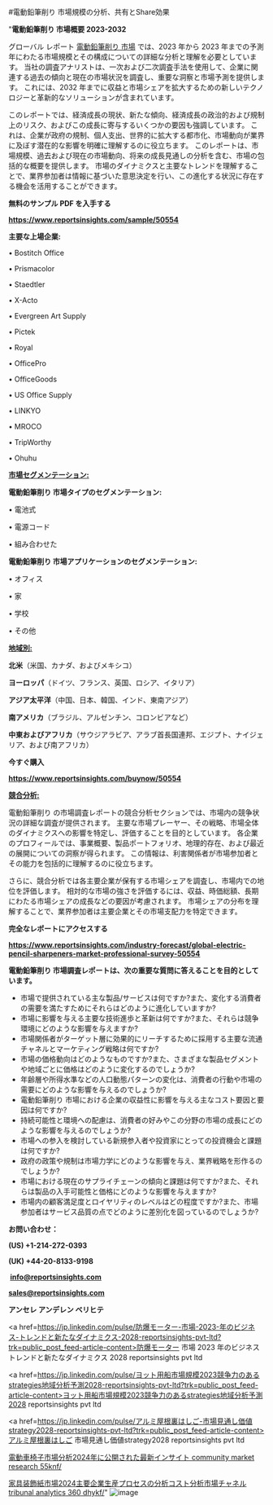#電動鉛筆削り 市場規模の分析、共有とShare効果

"<strong>電動鉛筆削り 市場概要 2023-2032</strong>

グローバル レポート <a href=https://www.reportsinsights.com/sample/50554>電動鉛筆削り 市場</a> では、2023 年から 2023 年までの予測年にわたる市場規模とその構成についての詳細な分析と理解を必要としています。 当社の調査アナリストは、一次および二次調査手法を使用して、企業に関連する過去の傾向と現在の市場状況を調査し、重要な洞察と市場予測を提供します。 これには、2032 年までに収益と市場シェアを拡大​​するための新しいテクノロジーと革新的なソリューションが含まれています。

このレポートでは、経済成長の現状、新たな傾向、経済成長の政治的および規制上のリスク、およびこの成長に寄与するいくつかの要因も強調しています。 これは、企業が政府の規制、個人支出、世界的に拡大する都市化、市場動向が業界に及ぼす潜在的な影響を明確に理解するのに役立ちます。 このレポートは、市場規模、過去および現在の市場動向、将来の成長見通しの分析を含む、市場の包括的な概要を提供します。 市場のダイナミクスと主要なトレンドを理解することで、業界参加者は情報に基づいた意思決定を行い、この進化する状況に存在する機会を活用することができます。

<strong><b>無料のサンプル PDF を入手する</b></strong>

<a href=https://www.reportsinsights.com/sample/50554><strong><u>https://www.reportsinsights.com/sample/50554</u></strong></a>

<strong>主要な上場企業:</strong>

• Bostitch Office

• Prismacolor

• Staedtler

• X-Acto

• Evergreen Art Supply

• Pictek

• Royal

• OfficePro

• OfficeGoods

• US Office Supply

• LINKYO

• MROCO

• TripWorthy

• Ohuhu

<strong><u>市場セグメンテーション</u></strong><strong><u>:</u></strong>

<strong>電動鉛筆削り 市場タイプのセグメンテーション:</strong>

• 電池式

• 電源コード

• 組み合わせた

<strong>電動鉛筆削り 市場アプリケーションのセグメンテーション:</strong>

• オフィス

• 家

• 学校

• その他

<strong><u>地域別</u></strong><strong><u>:</u></strong>

<strong>北米</strong>（米国、カナダ、およびメキシコ）

<strong>ヨーロッパ</strong>（ドイツ、フランス、英国、ロシア、イタリア）

<strong>アジア太平洋</strong>（中国、日本、韓国、インド、東南アジア）

<strong>南アメリカ</strong>（ブラジル、アルゼンチン、コロンビアなど）

<strong>中東およびアフリカ</strong>（サウジアラビア、アラブ首長国連邦、エジプト、ナイジェリア、および南アフリカ）

<strong>今すぐ購入</strong>

<a href=https://www.reportsinsights.com/buynow/50554><strong><u>https://www.reportsinsights.com/buynow/50554</u></strong></a>

<strong><u>競合分析:</u></strong>

電動鉛筆削り の市場調査レポートの競合分析セクションでは、市場内の競争状況の詳細な調査が提供されます。 主要な市場プレーヤー、その戦略、市場全体のダイナミクスへの影響を特定し、評価することを目的としています。 各企業のプロフィールでは、事業概要、製品ポートフォリオ、地理的存在、および最近の展開についての洞察が得られます。 この情報は、利害関係者が市場参加者とその能力を包括的に理解するのに役立ちます。

さらに、競合分析では各主要企業が保有する市場シェアを調査し、市場内での地位を評価します。 相対的な市場の強さを評価するには、収益、時価総額、長期にわたる市場シェアの成長などの要因が考慮されます。 市場シェアの分布を理解することで、業界参加者は主要企業とその市場支配力を特定できます。

<strong>完全なレポートにアクセスする</strong>

<a href=https://www.reportsinsights.com/industry-forecast/global-electric-pencil-sharpeners-market-professional-survey-50554><strong><u><b>https://www.reportsinsights.com/industry-forecast/global-electric-pencil-sharpeners-market-professional-survey-50554</b></u></strong></a>

<strong><b>電動鉛筆削り 市場調査レポートは、次の重要な質問に答えることを目的としています。</b></strong>
<ul>
  <li>市場で提供されている主な製品/サービスは何ですか?また、変化する消費者の需要を満たすためにそれらはどのように進化していますか?</li>
  <li>市場に影響を与える主要な技術進歩と革新は何ですか?また、それらは競争環境にどのような影響を与えますか?</li>
  <li>市場関係者がターゲット層に効果的にリーチするために採用する主要な流通チャネルとマーケティング戦略は何ですか?</li>
  <li>市場の価格動向はどのようなものですか?また、さまざまな製品セグメントや地域ごとに価格はどのように変化するのでしょうか?</li>
  <li>年齢層や所得水準などの人口動態パターンの変化は、消費者の行動や市場の需要にどのような影響を与えるのでしょうか?</li>
  <li>電動鉛筆削り 市場における企業の収益性に影響を与える主なコスト要因と要因は何ですか?</li>
  <li>持続可能性と環境への配慮は、消費者の好みやこの分野の市場の成長にどのような影響を与えるのでしょうか?</li>
  <li>市場への参入を検討している新規参入者や投資家にとっての投資機会と課題は何ですか?</li>
  <li>政府の政策や規制は市場力学にどのような影響を与え、業界戦略を形作るのでしょうか?</li>
  <li>市場における現在のサプライチェーンの傾向と課題は何ですか?また、それらは製品の入手可能性と価格にどのような影響を与えますか?</li>
  <li>市場内の顧客満足度とロイヤリティのレベルはどの程度ですか?また、市場参加者はサービス品質の点でどのように差別化を図っているのでしょうか?</li>
</ul>
<strong>お問い合わせ：</strong>

<strong>(US) +1-214-272-0393</strong>

<strong>(UK) +44-20-8133-9198</strong>

<strong> </strong><a href=info@reportsinsights.com><strong><u>info@reportsinsights.com</u></strong></a>

<a href=sales@reportsinsights.com><strong><u>sales@reportsinsights.com</u></strong></a>

<strong>アンセレ アンデレン ベリヒテ</strong>

<a href=https://jp.linkedin.com/pulse/防爆モーター-市場-2023-年のビジネス-トレンドと新たなダイナミクス-2028-reportsinsights-pvt-ltd?trk=public_post_feed-article-content>防爆モーター 市場 2023 年のビジネス トレンドと新たなダイナミクス 2028 reportsinsights pvt ltd</a>

<a href=https://jp.linkedin.com/pulse/ヨット用船市場規模2023競争力のあるstrategies地域分析予測2028-reportsinsights-pvt-ltd?trk=public_post_feed-article-content>ヨット用船市場規模2023競争力のあるstrategies地域分析予測2028 reportsinsights pvt ltd</a>

<a href=https://jp.linkedin.com/pulse/アルミ屋根裏はしご-市場見通し価値strategy2028-reportsinsights-pvt-ltd?trk=public_post_feed-article-content>アルミ屋根裏はしご 市場見通し価値strategy2028 reportsinsights pvt ltd</a>

<a href=https://www.linkedin.com/pulse/電動車椅子市場分析2024年に公開された最新インサイト-community-market-research-55knf/>電動車椅子市場分析2024年に公開された最新インサイト community market research 55knf/</a>

<a href=https://www.linkedin.com/pulse/家具装飾紙市場2024主要企業生産プロセスの分析コスト分析市場チャネル-tribunal-analytics-360-dhykf/>家具装飾紙市場2024主要企業生産プロセスの分析コスト分析市場チャネル tribunal analytics 360 dhykf/</a>"
![image](https://github.com/aakesh123242/RIMarket/assets/158431203/9d9378c2-c5bf-424c-8b3b-0c11b13d205c)
